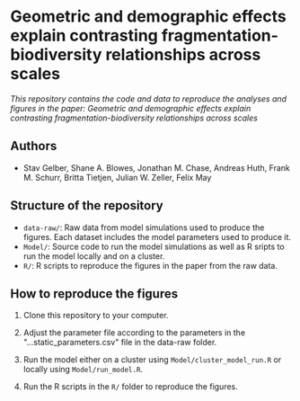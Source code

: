 # Geometric and demographic effects explain contrasting fragmentation-biodiversity relationships across scales


<!-- badges: start -->
<!-- badges: end -->

*This repository contains the code and data to reproduce the analyses and figures in the paper: Geometric and demographic effects explain contrasting fragmentation-biodiversity relationships across scales*

## Authors

- Stav Gelber, Shane A. Blowes, Jonathan M. Chase, Andreas Huth, Frank M. Schurr, Britta Tietjen, Julian W. Zeller, Felix May

## Structure of the repository

-   `data-raw/`: Raw data from model simulations used to produce the figures. Each dataset includes the model parameters used to produce it.
-   `Model/`: Source code to run the model simulations as well as R sripts to run the model locally and on a cluster.
-   `R/`: R scripts to reproduce the figures in the paper from the raw data.

## How to reproduce the figures

1. Clone this repository to your computer.

2. Adjust the parameter file according to the parameters in the "...static_parameters.csv" file in the data-raw folder. 

3. Run the model either on a cluster using  `Model/cluster_model_run.R` or locally using `Model/run_model.R`.

4. Run the R scripts in the `R/` folder to reproduce the figures.